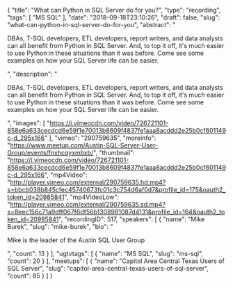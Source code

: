 {
  "title": "What can Python in SQL Server do for you?",
  "type": "recording",
  "tags": [
    "MS SQL"
  ],
  "date": "2018-09-18T23:10:26",
  "draft": false,
  "slug": "what-can-python-in-sql-server-do-for-you",
  "abstract": "<p>DBAs, T-SQL developers, ETL developers, report writers, and data analysts can all benefit from Python in SQL Server. And, to top it off, it's much easier to use Python in these situations than it was before. Come see some examples on how your SQL Server life can be easier.</p>",
  "description": "<p>DBAs, T-SQL developers, ETL developers, report writers, and data analysts can all benefit from Python in SQL Server. And, to top it off, it's much easier to use Python in these situations than it was before. Come see some examples on how your SQL Server life can be easier.</p>",
  "images": [
    "https://i.vimeocdn.com/video/726721101-858e6a633cecdcd6e59f1e70013b8609f4837fe1aaa8acddd2e25b0cf601149c-d_295x166"
  ],
  "vimeo": "290759635",
  "moreinfo": "https://www.meetup.com/Austin-SQL-Server-User-Group/events/fnxhcqyxmbxb/",
  "thumbnail": "https://i.vimeocdn.com/video/726721101-858e6a633cecdcd6e59f1e70013b8609f4837fe1aaa8acddd2e25b0cf601149c-d_295x166",
  "mp4Video": "http://player.vimeo.com/external/290759635.hd.mp4?s=bbcb038b845cfec45740673fc01c3c754d6af0d7&profile_id=175&oauth2_token_id=20985841",
  "mp4VideoLow": "http://player.vimeo.com/external/290759635.sd.mp4?s=8eec156c71a9dff067f6df56b1308981087d4131&profile_id=164&oauth2_token_id=20985841",
  "recordingID": 517,
  "speakers": [
    {
      "name": "Mike Burek",
      "slug": "mike-burek",
      "bio": "<p>Mike is the leader of the Austin SQL User Group</p>",
      "count": 13
    }
  ],
  "ugtvtags": [
    {
      "name": "MS SQL",
      "slug": "ms-sql",
      "count": 20
    }
  ],
  "meetups": [
    {
      "name": "Capitol Area Central Texas Users of SQL Server",
      "slug": "capitol-area-central-texas-users-of-sql-server",
      "count": 85
    }
  ]
}